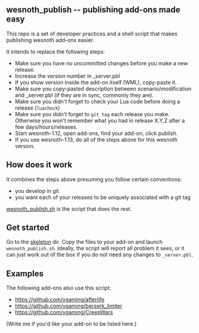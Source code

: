 ## wesnoth_publish -- publishing add-ons made easy

This repo is a set of developer practices and a shell script that makes publishing wesnoth add-ons easier.

It intends to replace the following steps:

* Make sure you have no uncommitted changes before you make a new release.
* Increase the version number in _server.pbl
* If you show version inside the add-on itself (WML), copy-paste it.
* Make sure you copy-pasted description between scenario/modification and _server.pbl (if they are in sync, commonly they are).
* Make sure you didn't forget to check your Lua code before doing a release (`luacheck`)
* Make sure you didn't forget to `git tag` each release you make. Otherwise you won't remember what you had in release X.Y.Z after a few days/hours/releases.
* Start wesnoth-1.12, open add-ons, find your add-on, click publish.
* If you use wesnoth-1.13, do all of the steps above for this wesnoth version.

## How does it work

It combines the steps above presuming you follow certain conventions:

* you develop in git
* you want each of your releases to be uniquely associated with a git tag

[wesnoth_publish.sh](./wesnoth_publish.sh) is the script that does the rest.

## Get started

Go to the [skeleton](./skeleton) dir.
Copy the files to your add-on and launch `wesnoth_publish.sh`.
Ideally, the script will report all problem it sees,
or it can just work out of the box if you do not need
any changes to `_server.pbl`.

## Examples
The following add-ons also use this script:

* https://github.com/vgaming/afterlife
* https://github.com/vgaming/berserk_limiter
* https://github.com/vgaming/CreepWars

(Write me if you'd like your add-on to be listed here.)
